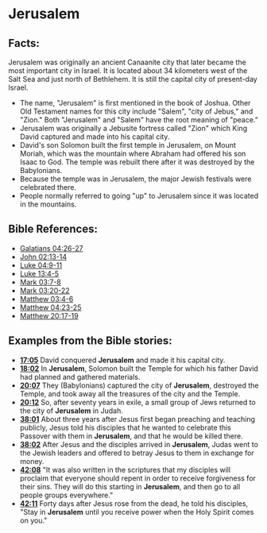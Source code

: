 # Jerusalem #

## Facts: ##

Jerusalem was originally an ancient Canaanite city that later became the most important city in Israel. It is located about 34 kilometers west of the Salt Sea and just north of Bethlehem. It is still the capital city of present-day Israel.

* The name, "Jerusalem" is first mentioned in the book of Joshua. Other Old Testament names for this city include "Salem", "city of Jebus," and "Zion." Both "Jerusalem" and "Salem" have the root meaning of "peace."
* Jerusalem was originally a Jebusite fortress called "Zion" which King David captured and made into his capital city. 
* David's son Solomon built the first temple in Jerusalem, on Mount Moriah, which was the mountain where Abraham had offered his son Isaac to God. The temple was rebuilt there after it was destroyed by the Babylonians.
* Because the temple was in Jerusalem, the major Jewish festivals were celebrated there.
* People normally referred to going "up" to Jerusalem since it was located in the mountains.



## Bible References: ##

* [Galatians 04:26-27](en/tn/gal/help/04/26)
* [John 02:13-14](en/tn/jhn/help/02/13)
* [Luke 04:9-11](en/tn/luk/help/04/09)
* [Luke 13:4-5](en/tn/luk/help/13/04)
* [Mark 03:7-8](en/tn/mrk/help/03/07)
* [Mark 03:20-22](en/tn/mrk/help/03/20)
* [Matthew 03:4-6](en/tn/mat/help/03/04)
* [Matthew 04:23-25](en/tn/mat/help/04/23)
* [Matthew 20:17-19](en/tn/mat/help/20/17)

## Examples from the Bible stories: ##

* __[17:05](en/tn/obs/help/17/05)__ David conquered __Jerusalem__  and made it his capital city.
* __[18:02](en/tn/obs/help/18/02)__ In __Jerusalem__, Solomon built the Temple for which his father David had planned and gathered materials.
* __[20:07](en/tn/obs/help/20/07)__ They (Babylonians) captured the city of __Jerusalem__, destroyed the Temple, and took away all the treasures of the city and the Temple.
* __[20:12](en/tn/obs/help/20/12)__ So, after seventy years in exile, a small group of Jews returned to the city of __Jerusalem__  in Judah.
* __[38:01](en/tn/obs/help/38/01)__ About three years after Jesus first began preaching and teaching publicly, Jesus told his disciples that he wanted to celebrate this Passover with them in __Jerusalem__, and that he would be killed there.
* __[38:02](en/tn/obs/help/38/02)__ After Jesus and the disciples arrived in __Jerusalem__, Judas went to the Jewish leaders and offered to betray Jesus to them in exchange for money.
* __[42:08](en/tn/obs/help/42/08)__ "It was also written in the scriptures that my disciples will proclaim that everyone should repent in order to receive forgiveness for their sins. They will do this starting in __Jerusalem__, and then go to all people groups everywhere."
* __[42:11](en/tn/obs/help/42/11)__ Forty days after Jesus rose from the dead, he told his disciples, "Stay in __Jerusalem__  until you receive power when the Holy Spirit comes on you."